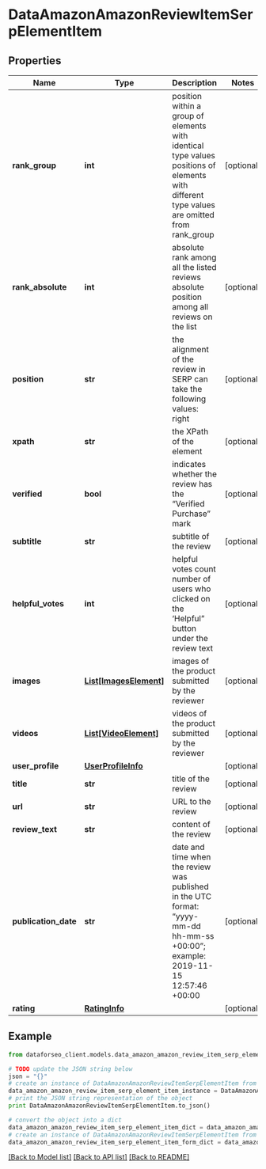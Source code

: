 # DataAmazonAmazonReviewItemSerpElementItem


## Properties

Name | Type | Description | Notes
------------ | ------------- | ------------- | -------------
**rank_group** | **int** | position within a group of elements with identical type values positions of elements with different type values are omitted from rank_group | [optional] 
**rank_absolute** | **int** | absolute rank among all the listed reviews absolute position among all reviews on the list | [optional] 
**position** | **str** | the alignment of the review in SERP can take the following values: right | [optional] 
**xpath** | **str** | the XPath of the element | [optional] 
**verified** | **bool** | indicates whether the review has the “Verified Purchase” mark | [optional] 
**subtitle** | **str** | subtitle of the review | [optional] 
**helpful_votes** | **int** | helpful votes count number of users who clicked on the ‘Helpful” button under the review text | [optional] 
**images** | [**List[ImagesElement]**](ImagesElement.md) | images of the product submitted by the reviewer | [optional] 
**videos** | [**List[VideoElement]**](VideoElement.md) | videos of the product submitted by the reviewer | [optional] 
**user_profile** | [**UserProfileInfo**](UserProfileInfo.md) |  | [optional] 
**title** | **str** | title of the review | [optional] 
**url** | **str** | URL to the review | [optional] 
**review_text** | **str** | content of the review | [optional] 
**publication_date** | **str** | date and time when the review was published in the UTC format: “yyyy-mm-dd hh-mm-ss +00:00”; example: 2019-11-15 12:57:46 +00:00 | [optional] 
**rating** | [**RatingInfo**](RatingInfo.md) |  | [optional] 

## Example

```python
from dataforseo_client.models.data_amazon_amazon_review_item_serp_element_item import DataAmazonAmazonReviewItemSerpElementItem

# TODO update the JSON string below
json = "{}"
# create an instance of DataAmazonAmazonReviewItemSerpElementItem from a JSON string
data_amazon_amazon_review_item_serp_element_item_instance = DataAmazonAmazonReviewItemSerpElementItem.from_json(json)
# print the JSON string representation of the object
print DataAmazonAmazonReviewItemSerpElementItem.to_json()

# convert the object into a dict
data_amazon_amazon_review_item_serp_element_item_dict = data_amazon_amazon_review_item_serp_element_item_instance.to_dict()
# create an instance of DataAmazonAmazonReviewItemSerpElementItem from a dict
data_amazon_amazon_review_item_serp_element_item_form_dict = data_amazon_amazon_review_item_serp_element_item.from_dict(data_amazon_amazon_review_item_serp_element_item_dict)
```
[[Back to Model list]](../README.md#documentation-for-models) [[Back to API list]](../README.md#documentation-for-api-endpoints) [[Back to README]](../README.md)


